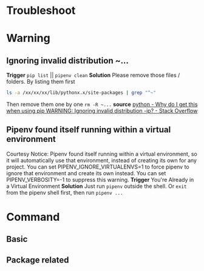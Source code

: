 
# Troubleshoot

# Warning
## Ignoring invalid distribution ~...
**Trigger**
`pip list` || `pipenv clean`
**Solution**
Please remove those files / folders. By listing them first
```bash
ls -a /xx/xx/xx/lib/pythonx.x/site-packages | grep "^~"
```
Then remove them one by one `rm -R ~...`
**source**
[python - Why do I get this when using pip WARNING: Ignoring invalid distribution -ip? - Stack Overflow](https://stackoverflow.com/questions/68880743/why-do-i-get-this-when-using-pip-warning-ignoring-invalid-distribution-ip)

## Pipenv found itself running within a virtual environment
Courtesy Notice: Pipenv found itself running within a virtual environment, so it will automatically use that environment, instead of creating its own for any project. You can set PIPENV_IGNORE_VIRTUALENVS=1 to force pipenv to ignore that environment and create its own instead. You can set PIPENV_VERBOSITY=-1 to suppress this warning.
**Trigger**
You're Already in a Virtual Environment
**Solution**
Just run `pipenv` outside the shell. Or `exit`  from the pipenv shell first, then run `pipenv ...`
# Command
## Basic
## Package related

